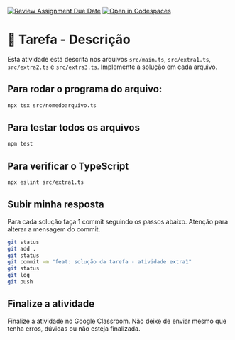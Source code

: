 [![Review Assignment Due Date](https://classroom.github.com/assets/deadline-readme-button-22041afd0340ce965d47ae6ef1cefeee28c7c493a6346c4f15d667ab976d596c.svg)](https://classroom.github.com/a/AVjgGaz6)
[![Open in Codespaces](https://classroom.github.com/assets/launch-codespace-2972f46106e565e64193e422d61a12cf1da4916b45550586e14ef0a7c637dd04.svg)](https://classroom.github.com/open-in-codespaces?assignment_repo_id=19922921)
# 🎯 Tarefa - Descrição

Esta atividade está descrita nos arquivos `src/main.ts`, `src/extra1.ts`, `src/extra2.ts` e `src/extra3.ts`. Implemente a solução em cada arquivo.

## Para rodar o programa do arquivo:
```bash
npx tsx src/nomedoarquivo.ts
```

## Para testar todos os arquivos
```bash
npm test
```

## Para verificar o TypeScript
```bash
npx eslint src/extra1.ts
```

## Subir minha resposta
Para cada solução faça 1 commit seguindo os passos abaixo. Atenção para alterar a mensagem do commit.

```bash
git status
git add .
git status
git commit -m "feat: solução da tarefa - atividade extra1"
git status
git log
git push
```

## Finalize a atividade 
Finalize a atividade no Google Classroom. Não deixe de enviar mesmo que tenha erros, dúvidas ou não esteja finalizada.
